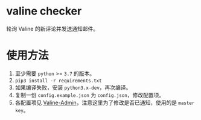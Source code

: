 # valine checker
轮询 Valine 的新评论并发送通知邮件。

# 使用方法
1. 至少需要 `python` >= `3.7` 的版本。
2. `pip3 install -r requirements.txt`
3. 如果编译失败，安装 `python3.x-dev`，再次编译。
4. 复制一份 `config.example.json` 为 `config.json`，修改配置项。
5. 各配置项见 [Valine-Admin](https://github.com/DesertsP/Valine-Admin)，注意这里为了修改是否已通知，使用的是 `master key`。
